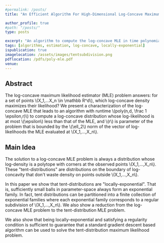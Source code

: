```yaml
---
#permalink: /posts/
title: "An Efficient Algorithm For High-Dimensional Log-Concave Maximum Likelihood [original]"

author_profile: true
#path: "/posts/"
type: posts

excerpt: "An algorithm to compute the log-concave MLE in time polynomial in number of samples and dimension that uses the local exponentiality of tent-distributions."
tags: [algorithms, estimation, log-concave, locally-exponential]
ispublication: true
imagelocation: /assets/images/tentsubdivision.png
pdflocation: /pdfs/poly-mle.pdf
venue:
---
```

## Abstract
The log-concave maximum likelihood estimator (MLE) problem answers: for a set of points \\(X_1,...X_n \in \mathbb R^d\\), which log-concave density maximizes their likelihood? We present a characterization of the log-concave MLE that leads to an algorithm with runtime \\(poly(n,d, \frac 1 \epsilon,r)\\) to compute a log-concave distribution whose log-likelihood is at most \\(\epsilon\\) less than that of the MLE, and \\(r\\) is parameter of the problem that is bounded by the \\(\ell_2\\) norm of the vector of log-likelihoods the MLE evaluated at \\(X_1,...,X_n\\).



## Main Idea
The solution to a log-concave MLE problem is always a distribution whose log-density is a polytope with corners at the observed points \\(X_1,...,X_n\\). These "tent-distributions" are distributions on the boundary of log-concavity that don't waste density on points outside \\(X_1,...,X_n\\).

In this paper we show that tent-distributions are "locally-exponential". That is, sufficiently small balls in parameter-space always form an exponential family. In fact, tent distributions can be partitioned into a finite collection of exponential families where each exponential family corresponds to a regular subdivision of \\(X_1,...,X_n\\). We also show a reduction from the log-concave MLE problem to the tent-distribution MLE problem.

We also show that being locally-exponential and satisfying a regularity condition is sufficient to guarantee that a standard gradient descent based algorithm can be used to solve the tent-distribution maximum likelihood problem.
